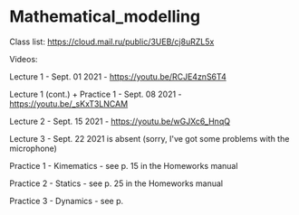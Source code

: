 # Mathematical_modelling
Class list: https://cloud.mail.ru/public/3UEB/cj8uRZL5x

Videos:

Lecture 1 - Sept. 01 2021 - https://youtu.be/RCJE4znS6T4

Lecture 1 (cont.) + Practice 1 - Sept. 08 2021 - https://youtu.be/_sKxT3LNCAM

Lecture 2 - Sept. 15 2021 - https://youtu.be/wGJXc6_HnqQ

Lecture 3 - Sept. 22 2021 is absent (sorry, I've got some problems with the microphone)

Practice 1 - Kimematics - see p. 15 in the Homeworks manual

Practice 2  - Statics - see p. 25 in the Homeworks manual

Practice 3 - Dynamics - see p. 
